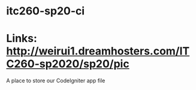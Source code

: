 # itc260-sp20-ci
# Links: http://weirui1.dreamhosters.com/ITC260-sp2020/sp20/pic
A place to store our CodeIgniter app file

